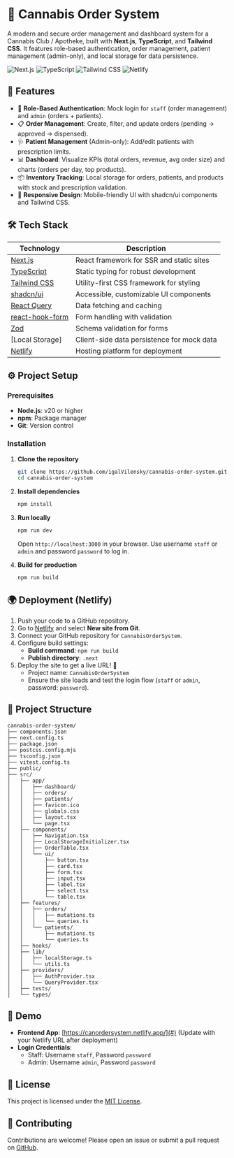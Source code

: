 # 🌿 Cannabis Order System

A modern and secure order management and dashboard system for a Cannabis Club / Apotheke, built with **Next.js**, **TypeScript**, and **Tailwind CSS**. It features role-based authentication, order management, patient management (admin-only), and local storage for data persistence.

![Next.js](https://img.shields.io/badge/Next.js-15.5.2-black?logo=next.js&style=flat-square)
![TypeScript](https://img.shields.io/badge/TypeScript-5-blue?logo=typescript&style=flat-square)
![Tailwind CSS](https://img.shields.io/badge/Tailwind_CSS-4-38B2AC?logo=tailwind-css&style=flat-square)
![Netlify](https://img.shields.io/badge/Netlify-00C7B7?logo=netlify&style=flat-square)

## 🚀 Features

- 🔐 **Role-Based Authentication**: Mock login for `staff` (order management) and `admin` (orders + patients).
- 📋 **Order Management**: Create, filter, and update orders (pending → approved → dispensed).
- 🩺 **Patient Management** (Admin-only): Add/edit patients with prescription limits.
- 📊 **Dashboard**: Visualize KPIs (total orders, revenue, avg order size) and charts (orders per day, top products).
- 📦 **Inventory Tracking**: Local storage for orders, patients, and products with stock and prescription validation.
- 📱 **Responsive Design**: Mobile-friendly UI with shadcn/ui components and Tailwind CSS.

## 🛠️ Tech Stack

| Technology                                      | Description                                |
| ----------------------------------------------- | ------------------------------------------ |
| [Next.js](https://nextjs.org/)                  | React framework for SSR and static sites   |
| [TypeScript](https://www.typescriptlang.org/)   | Static typing for robust development       |
| [Tailwind CSS](https://tailwindcss.com/)        | Utility-first CSS framework for styling    |
| [shadcn/ui](https://ui.shadcn.com/)             | Accessible, customizable UI components     |
| [React Query](https://tanstack.com/query)       | Data fetching and caching                  |
| [react-hook-form](https://react-hook-form.com/) | Form handling with validation              |
| [Zod](https://zod.dev/)                         | Schema validation for forms                |
| [Local Storage]                                 | Client-side data persistence for mock data |
| [Netlify](https://www.netlify.com/)             | Hosting platform for deployment            |

## ⚙️ Project Setup

### Prerequisites

- **Node.js**: v20 or higher
- **npm**: Package manager
- **Git**: Version control

### Installation

1. **Clone the repository**

   ```bash
   git clone https://github.com/igalVilensky/cannabis-order-system.git
   cd cannabis-order-system
   ```

2. **Install dependencies**

   ```bash
   npm install
   ```

3. **Run locally**

   ```bash
   npm run dev
   ```

   Open `http://localhost:3000` in your browser. Use username `staff` or `admin` and password `password` to log in.

4. **Build for production**
   ```bash
   npm run build
   ```

## 🌍 Deployment (Netlify)

1. Push your code to a GitHub repository.
2. Go to [Netlify](https://www.netlify.com/) and select **New site from Git**.
3. Connect your GitHub repository for `CannabisOrderSystem`.
4. Configure build settings:
   - **Build command**: `npm run build`
   - **Publish directory**: `.next`
5. Deploy the site to get a live URL! 🎉
   - Project name: `CannabisOrderSystem`
   - Ensure the site loads and test the login flow (`staff` or `admin`, password: `password`).

## 📂 Project Structure

```plaintext
cannabis-order-system/
├── components.json
├── next.config.ts
├── package.json
├── postcss.config.mjs
├── tsconfig.json
├── vitest.config.ts
├── public/
├── src/
│   ├── app/
│   │   ├── dashboard/
│   │   ├── orders/
│   │   ├── patients/
│   │   ├── favicon.ico
│   │   ├── globals.css
│   │   ├── layout.tsx
│   │   └── page.tsx
│   ├── components/
│   │   ├── Navigation.tsx
│   │   ├── LocalStorageInitializer.tsx
│   │   ├── OrderTable.tsx
│   │   └── ui/
│   │       ├── button.tsx
│   │       ├── card.tsx
│   │       ├── form.tsx
│   │       ├── input.tsx
│   │       ├── label.tsx
│   │       ├── select.tsx
│   │       └── table.tsx
│   ├── features/
│   │   ├── orders/
│   │   │   ├── mutations.ts
│   │   │   └── queries.ts
│   │   └── patients/
│   │       ├── mutations.ts
│   │       └── queries.ts
│   ├── hooks/
│   ├── lib/
│   │   ├── localStorage.ts
│   │   └── utils.ts
│   ├── providers/
│   │   ├── AuthProvider.tsx
│   │   └── QueryProvider.tsx
│   ├── tests/
│   └── types/
```

## 📸 Demo

- **Frontend App**: [https://canordersystem.netlify.app/](#) (Update with your Netlify URL after deployment)
- **Login Credentials**:
  - Staff: Username `staff`, Password `password`
  - Admin: Username `admin`, Password `password`

## 📝 License

This project is licensed under the [MIT License](LICENSE).

## 🙌 Contributing

Contributions are welcome! Please open an issue or submit a pull request on [GitHub](https://github.com/igalVilensky/cannabis-order-system).
